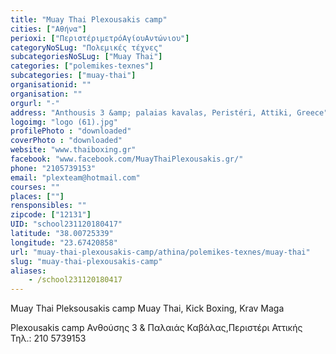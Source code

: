 ```yaml
---
title: "Muay Thai Plexousakis camp"
cities: ["Αθήνα"]
perioxi: ["ΠεριστέριμετρόΑγίουΑντώνιου"]
categoryNoSLug: "Πολεμικές τέχνες"
subcategoriesNoSLug: ["Muay Thai"]
categories: ["polemikes-texnes"]
subcategories: ["muay-thai"]
organisationid: ""
organisation: ""
orgurl: "-"
address: "Anthousis 3 &amp; palaias kavalas, Peristéri, Attiki, Greece"
logoimg: "logo (61).jpg"
profilePhoto : "downloaded"
coverPhoto : "downloaded"
website: "www.thaiboxing.gr"
facebook: "www.facebook.com/MuayThaiPlexousakis.gr/"
phone: "2105739153"
email: "plexteam@hotmail.com"
courses: ""
places: [""]
rensponsibles: ""
zipcode: ["12131"]
UID: "school231120180417"
latitude: "38.00725339"
longitude: "23.67420858"
url: "muay-thai-plexousakis-camp/athina/polemikes-texnes/muay-thai"
slug: "muay-thai-plexousakis-camp"
aliases:
    - /school231120180417
---
```



Muay Thai Pleksousakis camp Muay Thai, Kick Boxing, Krav Maga

Plexousakis camp Ανθούσης 3 &amp; Παλαιάς Καβάλας,Περιστέρι Αττικής Τηλ.: 210 5739153